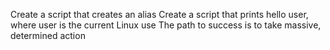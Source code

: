 Create a script that creates an alias
Create a script that prints hello user, where user is the current Linux use
The path to success is to take massive, determined action
